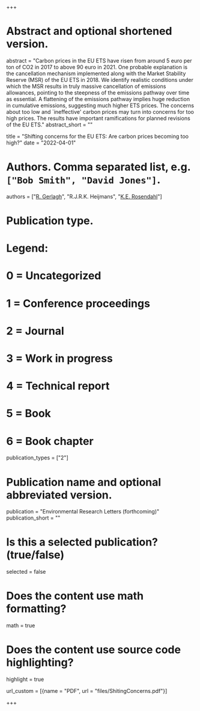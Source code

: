 +++
# Abstract and optional shortened version.
abstract = "Carbon prices in the EU ETS have risen from around 5 euro per ton of CO2 in 2017 to above 90 euro in 2021. One probable explanation is the cancellation mechanism implemented along with the Market Stability Reserve (MSR) of the EU ETS in 2018. We identify realistic conditions under which the MSR results in truly massive cancellation of emissions allowances, pointing to the steepness of the emissions pathway over time as essential. A flattening of the emissions pathway implies huge reduction in cumulative emissions, suggesting much higher ETS prices. The concerns about too low and `ineffective' carbon prices may turn into concerns for too high prices. The results have important ramifications for planned revisions of the EU ETS."
abstract_short = ""

title = "Shifting concerns for the EU ETS: Are carbon prices becoming too high?"
date = "2022-04-01"

# Authors. Comma separated list, e.g. `["Bob Smith", "David Jones"]`.
authors = ["[R. Gerlagh](http://www.gerlagh.nl)", "R.J.R.K. Heijmans", "[K.E. Rosendahl](https://www.nmbu.no/emp/knut.einar.rosendahl)"]

# Publication type.
# Legend:
# 0 = Uncategorized
# 1 = Conference proceedings
# 2 = Journal
# 3 = Work in progress
# 4 = Technical report
# 5 = Book
# 6 = Book chapter
publication_types = ["2"]

# Publication name and optional abbreviated version.
publication = "Environmental Research Letters (forthcoming)"
publication_short = ""

# Is this a selected publication? (true/false)
selected = false


# Does the content use math formatting?
math = true

# Does the content use source code highlighting?
highlight = true

url_custom = [{name = "PDF", url = "files/ShitingConcerns.pdf"}]

+++


